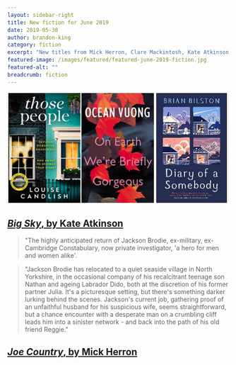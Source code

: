 ```yaml
---
layout: sidebar-right
title: New fiction for June 2019
date: 2019-05-30
author: brandon-king
category: fiction
excerpt: "New titles from Mick Herron, Clare Mackintosh, Kate Atkinson and more."
featured-image: /images/featured/featured-june-2019-fiction.jpg
featured-alt: ""
breadcrumb: fiction
---
```


![](/images/featured/featured-june-2019-fiction.jpg)

## [<cite>Big Sky</cite>, by Kate Atkinson](https://suffolk.spydus.co.uk/cgi-bin/spydus.exe/ENQ/OPAC/BIBENQ?BRN=2558625)

> "The highly anticipated return of Jackson Brodie, ex-military, ex-Cambridge Constabulary, now private investigator, 'a hero for men and women alike'.

> "Jackson Brodie has relocated to a quiet seaside village in North Yorkshire, in the occasional company of his recalcitrant teenage son Nathan and ageing Labrador Dido, both at the discretion of his former partner Julia. It's a picturesque setting, but there's something darker lurking behind the scenes. Jackson's current job, gathering proof of an unfaithful husband for his suspicious wife, seems straightforward, but a chance encounter with a desperate man on a crumbling cliff leads him into a sinister network - and back into the path of his old friend Reggie."

## [<cite>Joe Country</cite>, by Mick Herron]()
